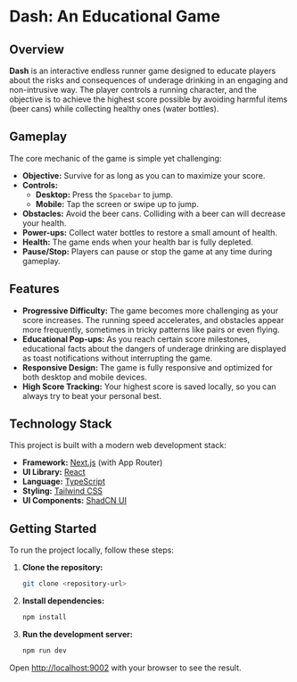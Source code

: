 # Dash: An Educational Game

## Overview

**Dash** is an interactive endless runner game designed to educate players about the risks and consequences of underage drinking in an engaging and non-intrusive way. The player controls a running character, and the objective is to achieve the highest score possible by avoiding harmful items (beer cans) while collecting healthy ones (water bottles).

## Gameplay

The core mechanic of the game is simple yet challenging:

- **Objective:** Survive for as long as you can to maximize your score.
- **Controls:**
  - **Desktop:** Press the `Spacebar` to jump.
  - **Mobile:** Tap the screen or swipe up to jump.
- **Obstacles:** Avoid the beer cans. Colliding with a beer can will decrease your health.
- **Power-ups:** Collect water bottles to restore a small amount of health.
- **Health:** The game ends when your health bar is fully depleted.
- **Pause/Stop:** Players can pause or stop the game at any time during gameplay.

## Features

- **Progressive Difficulty:** The game becomes more challenging as your score increases. The running speed accelerates, and obstacles appear more frequently, sometimes in tricky patterns like pairs or even flying.
- **Educational Pop-ups:** As you reach certain score milestones, educational facts about the dangers of underage drinking are displayed as toast notifications without interrupting the game.
- **Responsive Design:** The game is fully responsive and optimized for both desktop and mobile devices.
- **High Score Tracking:** Your highest score is saved locally, so you can always try to beat your personal best.

## Technology Stack

This project is built with a modern web development stack:

- **Framework:** [Next.js](https://nextjs.org/) (with App Router)
- **UI Library:** [React](https://react.dev/)
- **Language:** [TypeScript](https://www.typescriptlang.org/)
- **Styling:** [Tailwind CSS](https://tailwindcss.com/)
- **UI Components:** [ShadCN UI](https://ui.shadcn.com/)

## Getting Started

To run the project locally, follow these steps:

1. **Clone the repository:**
   ```bash
   git clone <repository-url>
   ```

2. **Install dependencies:**
   ```bash
   npm install
   ```

3. **Run the development server:**
   ```bash
   npm run dev
   ```

Open [http://localhost:9002](http://localhost:9002) with your browser to see the result.
